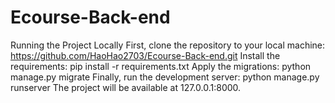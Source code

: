 # Ecourse-Back-end
Running the Project Locally
First, clone the repository to your local machine: 
  https://github.com/HaoHao2703/Ecourse-Back-end.git
Install the requirements:
  pip install -r requirements.txt
Apply the migrations:
  python manage.py migrate
Finally, run the development server:
    python manage.py runserver
The project will be available at 127.0.0.1:8000.

